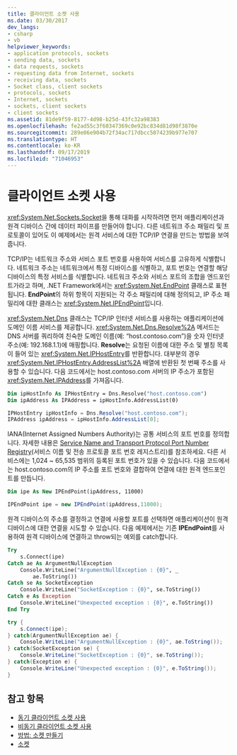 ```yaml
---
title: 클라이언트 소켓 사용
ms.date: 03/30/2017
dev_langs:
- csharp
- vb
helpviewer_keywords:
- application protocols, sockets
- sending data, sockets
- data requests, sockets
- requesting data from Internet, sockets
- receiving data, sockets
- Socket class, client sockets
- protocols, sockets
- Internet, sockets
- sockets, client sockets
- client sockets
ms.assetid: 81de9f59-8177-4d98-b25d-43fc32a98383
ms.openlocfilehash: fe2ad55c3f60347369c0e92bc834d81d98f3870e
ms.sourcegitcommit: 289e06e904b72f34ac717dbcc5074239b977e707
ms.translationtype: HT
ms.contentlocale: ko-KR
ms.lasthandoff: 09/17/2019
ms.locfileid: "71046953"
---
```

# <a name="using-client-sockets"></a>클라이언트 소켓 사용
<xref:System.Net.Sockets.Socket>을 통해 대화를 시작하려면 먼저 애플리케이션과 원격 디바이스 간에 데이터 파이프를 만들어야 합니다. 다른 네트워크 주소 패밀리 및 프로토콜이 있어도 이 예제에서는 원격 서비스에 대한 TCP/IP 연결을 만드는 방법을 보여 줍니다.  
  
 TCP/IP는 네트워크 주소와 서비스 포트 번호를 사용하여 서비스를 고유하게 식별합니다. 네트워크 주소는 네트워크에서 특정 디바이스를 식별하고, 포트 번호는 연결할 해당 디바이스의 특정 서비스를 식별합니다. 네트워크 주소와 서비스 포트의 조합을 엔드포인트가라고 하며, .NET Framework에서는 <xref:System.Net.EndPoint> 클래스로 표현됩니다. **EndPoint**의 하위 항목이 지원되는 각 주소 패밀리에 대해 정의되고, IP 주소 패밀리에 대한 클래스는 <xref:System.Net.IPEndPoint>입니다.  
  
 <xref:System.Net.Dns> 클래스는 TCP/IP 인터넷 서비스를 사용하는 애플리케이션에 도메인 이름 서비스를 제공합니다. <xref:System.Net.Dns.Resolve%2A> 메서드는 DNS 서버를 쿼리하여 친숙한 도메인 이름(예: “host.contoso.com”)을 숫자 인터넷 주소(예: 192.168.1.1)에 매핑합니다. **Resolve**는 요청된 이름에 대한 주소 및 별칭 목록이 들어 있는 <xref:System.Net.IPHostEntry>를 반환합니다. 대부분의 경우 <xref:System.Net.IPHostEntry.AddressList%2A> 배열에 반환된 첫 번째 주소를 사용할 수 있습니다. 다음 코드에서는 host.contoso.com 서버의 IP 주소가 포함된 <xref:System.Net.IPAddress>를 가져옵니다.  
  
```vb  
Dim ipHostInfo As IPHostEntry = Dns.Resolve("host.contoso.com")  
Dim ipAddress As IPAddress = ipHostInfo.AddressList(0)  
```  
  
```csharp  
IPHostEntry ipHostInfo = Dns.Resolve("host.contoso.com");  
IPAddress ipAddress = ipHostInfo.AddressList[0];  
```  
  
 IANA(Internet Assigned Numbers Authority)는 공통 서비스의 포트 번호를 정의합니다. 자세한 내용은 [Service Name and Transport Protocol Port Number Registry](https://www.iana.org/assignments/service-names-port-numbers/service-names-port-numbers.xhtml)(서비스 이름 및 전송 프로토콜 포트 번호 레지스트리)를 참조하세요. 다른 서비스에는 1,024 ~ 65,535 범위의 등록된 포트 번호가 있을 수 있습니다. 다음 코드에서는 host.contoso.com의 IP 주소를 포트 번호와 결합하여 연결에 대한 원격 엔드포인트를 만듭니다.  
  
```vb  
Dim ipe As New IPEndPoint(ipAddress, 11000)  
```  
  
```csharp  
IPEndPoint ipe = new IPEndPoint(ipAddress,11000);  
```  
  
 원격 디바이스의 주소를 결정하고 연결에 사용할 포트를 선택하면 애플리케이션이 원격 디바이스에 대한 연결을 시도할 수 있습니다. 다음 예제에서는 기존 **IPEndPoint**를 사용하여 원격 디바이스에 연결하고 throw되는 예외를 catch합니다.  
  
```vb  
Try  
    s.Connect(ipe)  
Catch ae As ArgumentNullException  
    Console.WriteLine("ArgumentNullException : {0}", _  
        ae.ToString())  
Catch se As SocketException  
    Console.WriteLine("SocketException : {0}", se.ToString())  
Catch e As Exception  
    Console.WriteLine("Unexpected exception : {0}", e.ToString())  
End Try  
```  
  
```csharp  
try {  
    s.Connect(ipe);  
} catch(ArgumentNullException ae) {  
    Console.WriteLine("ArgumentNullException : {0}", ae.ToString());  
} catch(SocketException se) {  
    Console.WriteLine("SocketException : {0}", se.ToString());  
} catch(Exception e) {  
    Console.WriteLine("Unexpected exception : {0}", e.ToString());  
}  
```  
  
## <a name="see-also"></a>참고 항목

- [동기 클라이언트 소켓 사용](using-a-synchronous-client-socket.md)
- [비동기 클라이언트 소켓 사용](using-an-asynchronous-client-socket.md)
- [방법: 소켓 만들기](how-to-create-a-socket.md)
- [소켓](sockets.md)
